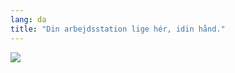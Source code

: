 ```yaml
---
lang: da
title: "Din arbejdsstation lige hér, idin hånd."
---
```


<img src="Images/earth.png" />




